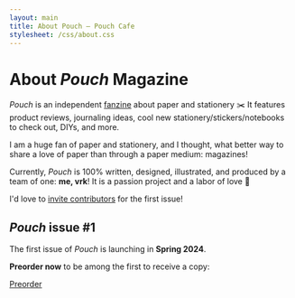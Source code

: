 ```yaml
---
layout: main
title: About Pouch — Pouch Cafe
stylesheet: /css/about.css
---
```


<div class="page">

# About _Pouch_ Magazine

_Pouch_ is an independent [fanzine](https://en.wikipedia.org/wiki/Fanzine) about paper and stationery ✂️ It features product reviews, journaling ideas, cool new stationery/stickers/notebooks to check out,  DIYs, and more.

I am a huge fan of paper and stationery, and I thought, what better way to share a love of paper than through a paper medium: magazines!

Currently, _Pouch_ is 100% written, designed, illustrated, and produced by a team of one: **me, vrk**! It is a passion project and a labor of love 💖

I'd love to [invite contributors](/contribute) for the first issue!


## _Pouch_ issue #1

The first issue of _Pouch_ is launching in **Spring 2024**.

**Preorder now** to be among the first to receive a copy:

<p class="center">
<a href="/preorder" class="button">Preorder</a>
</p>

</div>